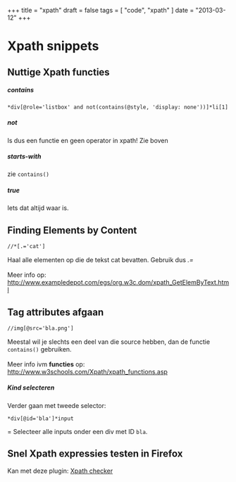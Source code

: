 +++
title = "xpath"
draft = false
tags = [
    "code",
    "xpath"
]
date = "2013-03-12"
+++
# Xpath snippets 

## Nuttige Xpath functies 

##### contains 

```
*div[@role='listbox' and not(contains(@style, 'display: none'))]*li[1]
```

##### not 

Is dus een functie en geen operator in xpath! Zie boven

##### starts-with 

zie `contains()`

##### true 

Iets dat altijd waar is.

## Finding Elements by Content 

```xml
//*[.='cat']
```

Haal alle elementen op die de tekst cat bevatten. Gebruik dus *.=*<br/><br/>
Meer info op: http://www.exampledepot.com/egs/org.w3c.dom/xpath_GetElemByText.html

## Tag attributes afgaan 

```xml
//img[@src='bla.png']
```

Meestal wil je slechts een deel van die source hebben, dan de functie `contains()` gebruiken.<br/><br/>
Meer info ivm **functies** op: http://www.w3schools.com/Xpath/xpath_functions.asp 

##### Kind selecteren 

Verder gaan met tweede selector:

```
*div[@id='bla']*input
```

= Selecteer alle inputs onder een div met ID `bla`.

## Snel Xpath expressies testen in Firefox 

Kan met deze plugin: [Xpath checker](https://addons.mozilla.org/en-US/firefox/addon/1095)